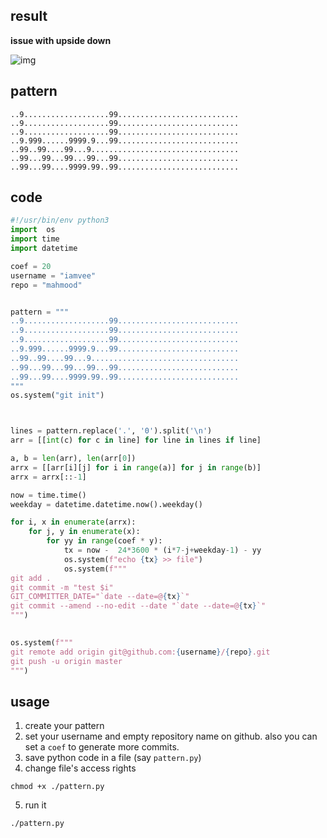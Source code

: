 ## result 

**issue with upside down**

![img](https://raw.githubusercontent.com/iamvee/mah-mood/master/img.png)

## pattern

```
..9...................99...........................
..9...................99...........................
..9...................99...........................
..9.999......9999.9...99...........................
..99..99....99...9.................................
..99...99...99...99...99...........................
..99...99....9999.99..99...........................
```

## code

```python
#!/usr/bin/env python3
import  os
import time
import datetime

coef = 20
username = "iamvee"
repo = "mahmood"


pattern = """
..9...................99...........................
..9...................99...........................
..9...................99...........................
..9.999......9999.9...99...........................
..99..99....99...9.................................
..99...99...99...99...99...........................
..99...99....9999.99..99...........................
"""
os.system("git init")



lines = pattern.replace('.', '0').split('\n')
arr = [[int(c) for c in line] for line in lines if line]

a, b = len(arr), len(arr[0])
arrx = [[arr[i][j] for i in range(a)] for j in range(b)]
arrx = arrx[::-1]

now = time.time()
weekday = datetime.datetime.now().weekday()

for i, x in enumerate(arrx):
    for j, y in enumerate(x):
        for yy in range(coef * y):
            tx = now -  24*3600 * (i*7-j+weekday-1) - yy
            os.system(f"echo {tx} >> file")
            os.system(f"""
git add .
git commit -m "test $i"
GIT_COMMITTER_DATE="`date --date=@{tx}`"
git commit --amend --no-edit --date "`date --date=@{tx}`"
""")
            

os.system(f"""
git remote add origin git@github.com:{username}/{repo}.git
git push -u origin master
""")    

```

## usage

1. create your pattern
2. set your username and empty repository name on github. also you can set a `coef` to generate more commits.
3. save python code in a file (say `pattern.py`)
4. change file's access rights

```shell
chmod +x ./pattern.py
```

5. run it

```shell
./pattern.py
```
